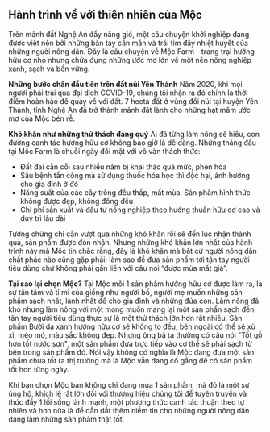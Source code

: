 ﻿## Hành trình về với thiên nhiên của Mộc

Trên mảnh đất Nghệ An đầy nắng gió, một câu chuyện khởi nghiệp đang được viết nên bởi những bàn tay cần mẫn và trái tim đầy nhiệt huyết của những người nông dân. Đây là câu chuyện về Mộc Farm - trang trại hướng hữu cơ nhỏ nhưng chứa đựng những ước mơ lớn về một nền nông nghiệp xanh, sạch và bền vững.

 **Những bước chân đầu tiên trên đất núi Yên Thành**
 Năm 2020, khi mọi người phải trải qua đại dịch COVID-19, chúng tôi nhận ra đó chính là thời điểm hoàn hảo để quay về với đất. 7 hecta đất ở vùng đồi núi tại huyện Yên Thành, tỉnh Nghệ An đã trở thành mảnh đất lành cho những hạt mầm ước mơ của Mộc bén rễ.

**Khó khăn như những thử thách đáng quý**
Ai đã từng làm nông sẽ hiểu, con đường canh tác hướng hữu cơ không bao giờ là dễ dàng. Những tháng đầu tại Mộc Farm là chuỗi ngày đối mặt với vô vàn thách thức:

 - Đất đai cằn cỗi sau nhiều năm bị khai thác quá mức, phèn hóa
 - Sâu bệnh tấn công mà sử dụng thuốc hóa học thì độc hại, ảnh hưởng cho gia đình ở đó
 - Năng suất của các cây trồng đều thấp, mất mùa. Sản phẩm hình thức không được đẹp, không đồng đều
 - Chi phí sản xuất và đầu tư nông nghiệp theo hướng thuần hữu cơ cao và duy trì lâu dài
 
Tưởng chừng chỉ cần vượt qua những khó khăn rồi sẽ đến lúc nhận thành quả, sản phẩm được đón nhận. Nhưng những khó khăn lớn nhất của hành trình này mà Mộc tin chắc rằng, đây là khó khăn mà bất cứ người nông dân chất phác nào cũng gặp phải: làm sao để đưa sản phẩm tới tận tay người tiêu dùng chứ không phải gắn liền với câu nói “được mùa mất giá”.

**Tại sao lại chọn Mộc?**
Tại Mộc mỗi 1 sản phẩm hướng hữu cơ được làm ra, là sự tận tâm và tỉ mỉ của giống như người bố, người mẹ muốn những sản phẩm sạch nhất, lành nhất để cho gia đình và những đứa con. Làm nông đã khó nhưng làm nông với một mong muốn mang lại một sản phẩn sạch đến tận tay người tiêu dùng thực sự là một thử thách lớn hơn rất nhiều. Sản phẩm Bưởi da xanh hướng hữu cơ sẽ không to đều, bên ngoài có thể sẽ xù xì, méo mó, màu sắc không đẹp. Nhưng ông bà ta thường có câu nói "Tốt gỗ hơn tốt nước sơn", một sản phẩm đưa trực tiếp vào cơ thể sẽ phải sạch từ bên trong sản phẩm đó. Nói vậy không có nghĩa là Mộc đang đưa một sản phẩm chưa tốt ra thị trường mà là Mộc vẫn đang cố gắng để có sản phẩm tốt hơn từng ngày.

Khi bạn chọn Mộc bạn không chỉ đang mua 1 sản phẩm, mà đó là một sự ủng hộ, khích lệ rất lớn đối với thương hiệu chúng tôi để tuyên truyền và thúc đẩy 1 lối sống lành mạnh, một phương thức canh tác thuận theo tự nhiên và hơn nữa là để dẫn dắt thêm niềm tin cho những người nông dân đang làm những sản phẩm thật tốt.

